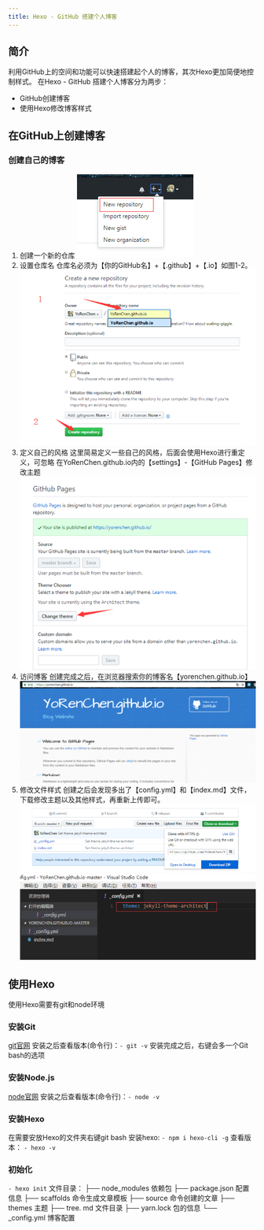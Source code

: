 ```yaml
---
title: Hexo - GitHub 搭建个人博客
---
```



## 简介
利用GitHub上的空间和功能可以快速搭建起个人的博客，其次Hexo更加简便地控制样式。
在Hexo - GitHub 搭建个人博客分为两步：
- GitHub创建博客
- 使用Hexo修改博客样式

## 在GitHub上创建博客
### 创建自己的博客
1. 创建一个新的仓库
![图1-1 创建仓库][1]
2. 设置仓库名
仓库名必须为【你的GitHub名】+【.github】+【.io】如图1-2。
![图1-2 设置仓库信息][2]
3. 定义自己的风格
这里简易定义一些自己的风格，后面会使用Hexo进行重定义，可忽略
在YoRenChen.github.io内的【settings】-【GitHub Pages】修改主题
![图1-3 定义博客主题][3]
4. 访问博客
创建完成之后，在浏览器搜索你的博客名【yorenchen.github.io】
![图1-4 访问博客][4]
5. 修改文件样式
创建之后会发现多出了【config.yml】和【index.md】文件，下载修改主题以及其他样式，再重新上传即可。
![图1-5 下载文件][5]
![修改config样式][6]
## 使用Hexo
使用Hexo需要有git和node环境
### 安装Git
[git官网][7]
安装之后查看版本(命令行)：`- git -v`
安装完成之后，右键会多一个Git bash的选项
### 安装Node.js
[node官网][8]
安装之后查看版本(命令行)：`- node -v`
### 安装Hexo
在需要安放Hexo的文件夹右键git bash
安装hexo: `- npm i hexo-cli -g`
查看版本： `- hexo -v`
### 初始化
`- hexo init`
文件目录：
├── node_modules    依赖包
├── package.json    配置信息
├── scaffolds       命令生成文章模板
├── source          命令创建的文章
├── themes          主题
├── tree. md         文件目录
├── yarn.lock       包的信息
└── _config.yml     博客配置



  [1]: ./images/1533773940444.jpg
  [2]: ./images/1533774251943.jpg
  [3]: ./images/1533774527260.jpg
  [4]: ./images/1533774601002.jpg
  [5]: ./images/1533774712034.jpg
  [6]: ./images/1533774834155.jpg
  [7]: https://gitforwindows.org/
  [8]: https://nodejs.org/en/
  